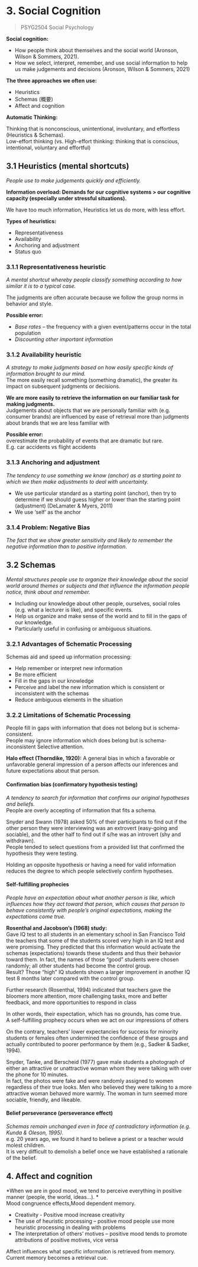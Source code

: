 # 3. Social Cognition

> PSYG2504 Social Psychology

**Social cognition:**  

- How people think about themselves and the social world (Aronson, Wilson & Sommers, 2021).  
- How we select, interpret, remember, and use social information to help us make judgements and decisions (Aronson, Wilson & Sommers, 2021)

**The three approaches we often use:**

- Heuristics
- Schemas (概要)
- Affect and cognition

**Automatic Thinking:**

Thinking that is nonconscious, unintentional, involuntary, and effortless (Heuristics & Schemas).  
Low-effort thinking (vs. High-effort thinking: thinking that is conscious, intentional, voluntary and effortful)

## 3.1 Heuristics (mental shortcuts)

*People use to make judgements quickly and efficiently.*

**Information overload: Demands for our cognitive systems > our cognitive capacity (especially under stressful situations).**

We have too much information, Heuristics let us do more, with less effort.

**Types of heuristics:**

- Representativeness 
- Availability 
- Anchoring and adjustment
- Status quo

### 3.1.1 Representativeness heuristic

*A mental shortcut whereby people classify something according to how similar it is to a typical case.*

The judgments are often accurate because we follow the group norms in behavior and style.

**Possible error:** 

- *Base rates* – the frequency with a given event/patterns occur in the total population
- *Discounting other important information*

### 3.1.2 Availability heuristic

*A strategy to make judgments based on how *easily* specific kinds of information brought to our mind.*  
The more easily recall something (something dramatic), the greater its impact on subsequent judgments or decisions.

**We are more easily to retrieve the information on our familiar task for making judgments.**  
Judgements about objects that we are personally familiar with (e.g. consumer brands) are influenced by ease of retrieval more than judgments about brands that we are less familiar with 

**Possible error:**  
overestimate the probability of events that are dramatic but rare.  
E.g. car accidents vs flight accidents

### 3.1.3 Anchoring and adjustment

*The tendency to use something we know (anchor) as a starting point to which we then make adjustments to deal with uncertainty.*

- We use particular standard as a starting point (anchor), then try to determine if we should guess higher or lower than the starting point (adjustment) (DeLamater & Myers, 2011)
- We use ‘self’ as the anchor

### 3.1.4 Problem: Negative Bias

*The fact that we show greater sensitivity and likely to remember the negative information than to positive information.*

## 3.2 Schemas

*Mental structures people use to organize their knowledge about the social world around themes or subjects and that influence the information people notice, think about and remember.*

- Including our knowledge about other people, ourselves, social roles (e.g. what a lecturer is like), and specific events.
- Help us organize and make sense of the world and to fill in the gaps of our knowledge.
- Particularly useful in confusing or ambiguous situations.

### 3.2.1 Advantages of Schematic Processing

Schemas aid and speed up information processing:

- Help remember or interpret new information
- Be more efficient
- Fill in the gaps in our knowledge
- Perceive and label the new information which is consistent or inconsistent with the schemas
- Reduce ambiguous elements in the situation

### 3.2.2 Limitations of Schematic Processing

People fill in gaps with information that does not belong but is schema-consistent.  
People may ignore information which does belong but is schema-inconsistent 
Selective attention.

**Halo effect (Thorndike, 1920):** A general bias in which a favorable or unfavorable general impression of a person affects our inferences and future expectations about that person.

#### Confirmation bias (confirmatory hypothesis testing)

*A tendency to search for information that confirms our original hypotheses and beliefs.*  
People are overly accepting of information that fits a schema.

Snyder and Swann (1978) asked 50% of their participants to find out if the other person they were interviewing was an extrovert (easy-going and sociable), and the other half to find out if s/he was an introvert (shy and withdrawn).  
People tended to select questions from a provided list that confirmed the hypothesis they were testing.

Holding an opposite hypothesis or having a need for valid information reduces the degree to which people selectively confirm hypotheses.

#### Self-fulfilling prophecies

*People have an expectation about what another person is like, which influences how they act toward that person, which causes that person to behave consistently with people’s original expectations, making the expectations come true.*

**Rosenthal and Jacobson’s (1968) study:**  
Gave IQ test to all students in an elementary school in San Francisco
Told the teachers that some of the students scored very high in an IQ test and were promising.
They predicted that this information would activate the schemas (expectations) towards these students and thus their behavior toward them.
In fact, the names of those “good” students were chosen randomly; all other students had become the control group.  
Result?
Those “high” IQ students shown a larger improvement in another IQ test 8 months later compared with the control group.

Further research (Rosenthal, 1994) indicated that teachers gave the bloomers more attention, more challenging tasks, more and better feedback, and more opportunities to respond in class

In other words, their expectation, which has no grounds, has come true.  
A self-fulfilling prophecy occurs when we act on our impressions of others

On the contrary, teachers’ lower expectancies for success for minority students or females often undermined the confidence of these groups and actually contributed to poorer performance by them (e.g., Sadker & Sadker, 1994).

Snyder, Tanke, and Berscheid (1977) gave male students a photograph of either an attractive or unattractive woman whom they were talking with over the phone for 10 minutes.  
In fact, the photos were fake and were randomly assigned to women regardless of their true looks.
Men who believed they were talking to a more attractive woman behaved more warmly. The woman in turn seemed more sociable, friendly, and likeable.

#### Belief perseverance (perseverance effect)

*Schemas remain unchanged even in face of contradictory information (e.g. Kunda & Oleson, 1995).*  
e.g. 20 years ago, we found it hard to believe a priest or a teacher would molest children.  
It is very difficult to demolish a belief once we have established a rationale of the belief.

## 4. Affect and cognition

*When we are in good mood, we tend to perceive everything in positive manner (people, the world, ideas…). *  
Mood congruence effects,Mood dependent memory.

- Creativity - Positive mood increase creativity
- The use of heuristic processing – positive mood people use more heuristic processing in dealing with problems
- The interpretation of others’ motives – positive mood tends to promote attributions of positive motives, vice versa

Affect influences what specific information is retrieved from memory.
Current memory becomes a retrieval cue.